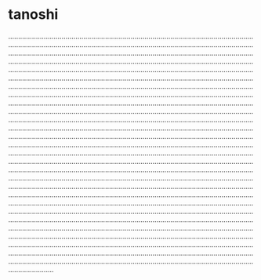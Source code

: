 # tanoshi

.......................................................................................................................................................................................................................................................................................................................................................................................................................................................................................................................................................................................................................................................................................................................................................................................................................................................................................................................................................................................................................................................................................................................................................................................................................................................................................................................................................................................................................................................................................................................................................................................................................................................................................................................................................................................................................................................................................................................................................................................................................................................................................................................................................................................................................................................................................................................................................................................................................................................................................................................................................................................................................................................................................................................................................................................................................................................................................................................................................................................................................................................................................................................................................................................................................................................................................................................................................................................................................................................................................................................................................................................................................................